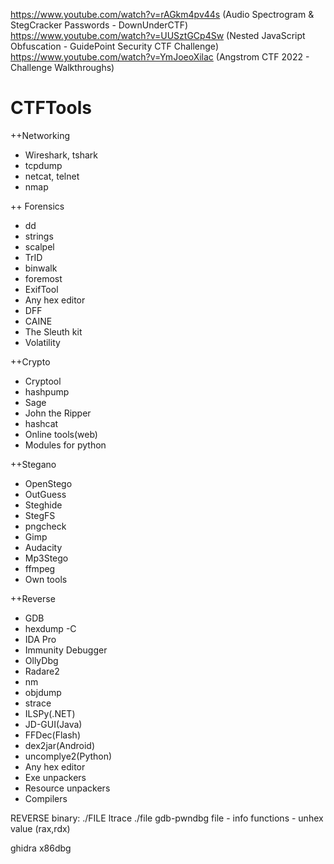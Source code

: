 https://www.youtube.com/watch?v=rAGkm4pv44s (Audio Spectrogram & StegCracker Passwords - DownUnderCTF)
https://www.youtube.com/watch?v=UUSztGCp4Sw (Nested JavaScript Obfuscation - GuidePoint Security CTF Challenge)
https://www.youtube.com/watch?v=YmJoeoXilac  (Angstrom CTF 2022 - Challenge Walkthroughs)
# CTFTools
++Networking
- Wireshark, tshark
- tcpdump
- netcat, telnet
- nmap

++ Forensics
- dd
- strings
- scalpel
- TrID
- binwalk
- foremost
- ExifTool
- Any hex editor
- DFF
- CAINE
- The Sleuth kit
- Volatility

++Crypto
- Cryptool
- hashpump
- Sage
- John the Ripper
- hashcat
- Online tools(web)
- Modules for python

++Stegano
- OpenStego
- OutGuess
- Steghide
- StegFS
- pngcheck
- Gimp
- Audacity
- Mp3Stego
- ffmpeg
- Own tools

++Reverse
- GDB
- hexdump -C
- IDA Pro
- Immunity Debugger
- OllyDbg
- Radare2
- nm
- objdump
- strace
- ILSPy(.NET)
- JD-GUI(Java)
- FFDec(Flash)
- dex2jar(Android)
- uncomplye2(Python)
- Any hex editor
- Exe unpackers
- Resource unpackers
- Compilers


REVERSE binary:
./FILE
ltrace ./file
gdb-pwndbg file  - info functions - unhex value (rax,rdx)

ghidra
x86dbg
